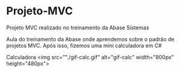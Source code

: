 # Projeto-MVC
Projeto MVC realizado no treinamento da Abase Sistemas

Aula do treinamento da Abase onde aprendemos sobre o padrão de projetos MVC.
Após isso, fizemos uma mini calculadora em C#

</hr>

Calculadora
<img src=""./gif-calc.gif" alt="gif-calc" width="800px" height="480px">